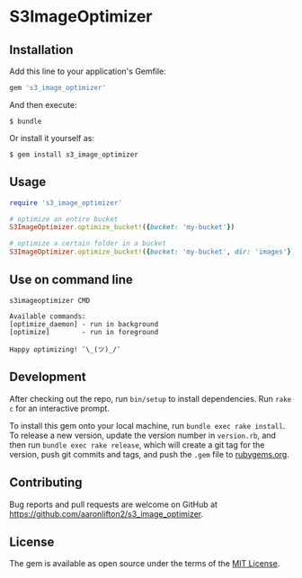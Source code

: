 # S3ImageOptimizer

## Installation

Add this line to your application's Gemfile:

```ruby
gem 's3_image_optimizer'
```

And then execute:

    $ bundle

Or install it yourself as:

    $ gem install s3_image_optimizer

## Usage

```ruby
require 's3_image_optimizer'

# optimize an entire bucket
S3ImageOptimizer.optimize_bucket!({bucket: 'my-bucket'})

# optimize a certain folder in a bucket
S3ImageOptimizer.optimize_bucket!({bucket: 'my-bucket', dir: 'images'})
```

## Use on command line

```
s3imageoptimizer CMD

Available commands:
[optimize_daemon] - run in background
[optimize]        - run in foreground

Happy optimizing! ¯\_(ツ)_/¯
```

## Development

After checking out the repo, run `bin/setup` to install dependencies. Run `rake c` for an interactive prompt.

To install this gem onto your local machine, run `bundle exec rake install`. To release a new version, update the version number in `version.rb`, and then run `bundle exec rake release`, which will create a git tag for the version, push git commits and tags, and push the `.gem` file to [rubygems.org](https://rubygems.org).

## Contributing

Bug reports and pull requests are welcome on GitHub at https://github.com/aaronlifton2/s3_image_optimizer.


## License

The gem is available as open source under the terms of the [MIT License](http://opensource.org/licenses/MIT).


